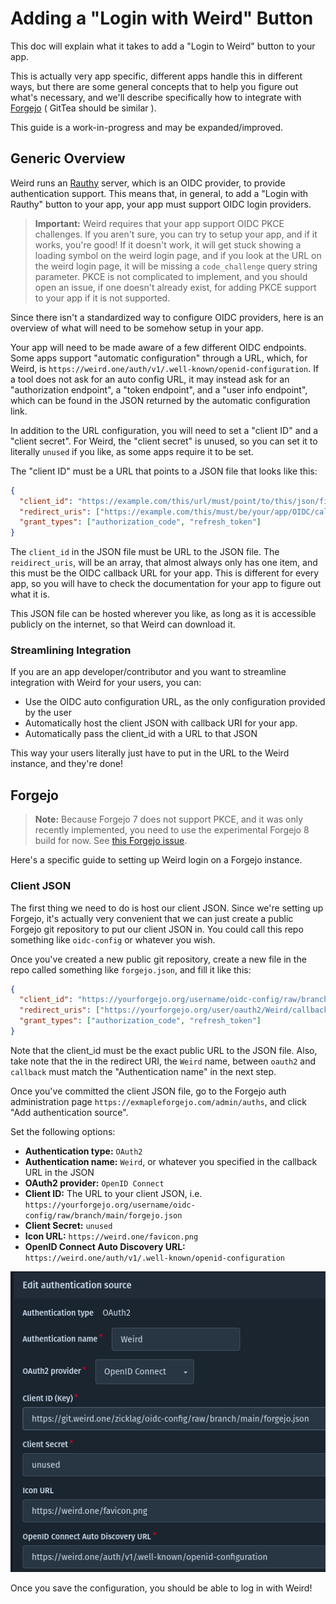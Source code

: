 # Adding a "Login with Weird" Button

This doc will explain what it takes to add a "Login to Weird" button to your app.

This is actually very app specific, different apps handle this in different ways, but there are some
general concepts that to help you figure out what's necessary, and we'll describe specifically how
to integrate with [Forgejo](https://forgejo.org/) ( GitTea should be similar ).

This guide is a work-in-progress and may be expanded/improved.

## Generic Overview

Weird runs an [Rauthy](https://github.com/sebadob/rauthy) server, which is an OIDC provider, to
provide authentication support. This means that, in general, to add a "Login with Rauthy" button to
your app, your app must support OIDC login providers.

> **Important:** Weird requires that your app support OIDC PKCE challenges. If you aren't sure, you can
> try to setup your app, and if it works, you're good! If it doesn't work, it will get stuck showing a
> loading symbol on the weird login page, and if you look at the URL on the weird login page, it will
> be missing a `code_challenge` query string parameter. PKCE is not complicated to implement, and you
> should open an issue, if one doesn't already exist, for adding PKCE support to your app if it is
> not supported.

Since there isn't a standardized way to configure OIDC providers, here is an overview of what will
need to be somehow setup in your app.

Your app will need to be made aware of a few different OIDC endpoints. Some apps support "automatic
configuration" through a URL, which, for Weird, is
`https://weird.one/auth/v1/.well-known/openid-configuration`. If a tool does not ask for an auto
config URL, it may instead ask for an "authorization endpoint", a "token endpoint", and a "user info
endpoint", which can be found in the JSON returned by the automatic configuration link.

In addition to the URL configuration, you will need to set a "client ID" and a "client secret". For Weird,
the "client secret" is unused, so you can set it to literally `unused` if you like, as some apps
require it to be set.

The "client ID" must be a URL that points to a JSON file that looks like this:

```json
{
  "client_id": "https://example.com/this/url/must/point/to/this/json/file.json",
  "redirect_uris": ["https://example.com/this/must/be/your/app/OIDC/callback/uri"],
  "grant_types": ["authorization_code", "refresh_token"]
}
```

The `client_id` in the JSON file must be URL to the JSON file. The `reidirect_uris`, will be an array, that
almost always only has one item, and this must be the OIDC callback URL for your app. This is different
for every app, so you will have to check the documentation for your app to figure out what it is.

This JSON file can be hosted wherever you like, as long as it is accessible publicly on the internet, so
that Weird can download it.

### Streamlining Integration

If you are an app developer/contributor and you want to streamline integration with Weird for your users,
you can:

- Use the OIDC auto configuration URL, as the only configuration provided by the user
- Automatically host the client JSON with callback URI for your app.
- Automatically pass the client_id with a URL to that JSON

This way your users literally just have to put in the URL to the Weird instance, and they're done!

## Forgejo

> **Note:** Because Forgejo 7 does not support PKCE, and it was only recently implemented, you need
> to use the experimental Forgejo 8 build for now. See [this Forgejo issue](https://codeberg.org/forgejo/forgejo/issues/2766#issuecomment-1807493).

Here's a specific guide to setting up Weird login on a Forgejo instance.

### Client JSON

The first thing we need to do is host our client JSON. Since we're setting up Forgejo, it's actually
very convenient that we can just create a public Forgejo git repository to put our client JSON in.
You could call this repo something like `oidc-config` or whatever you wish.

Once you've created a new public git repository, create a new file in the repo called something like
`forgejo.json`, and fill it like this:

```json
{
  "client_id": "https://yourforgejo.org/username/oidc-config/raw/branch/main/forgejo.json",
  "redirect_uris": ["https://yourforgejo.org/user/oauth2/Weird/callback"],
  "grant_types": ["authorization_code", "refresh_token"]
}
```

Note that the client_id must be the exact public URL to the JSON file. Also, take note that the in
the redirect URI, the `Weird` name, between `oauth2` and `callback` must match the "Authentication
name" in the next step.

Once you've committed the client JSON file, go to the Forgejo auth administration page
`https://exmapleforgejo.com/admin/auths`, and click "Add authentication source".

Set the following options:

- **Authentication type:** `OAuth2`
- **Authentication name:** `Weird`, or whatever you specified in the callback URL in the JSON
- **OAuth2 provider:** `OpenID Connect`
- **Client ID:** The URL to your client JSON, i.e. `https://yourforgejo.org/username/oidc-config/raw/branch/main/forgejo.json`
- **Client Secret:** `unused`
- **Icon URL:** `https://weird.one/favicon.png`
- **OpenID Connect Auto Discovery URL:** `https://weird.one/auth/v1/.well-known/openid-configuration`

![Forgejo Configuration](./login-with-weird/forgejo-config.png)

Once you save the configuration, you should be able to log in with Weird!
